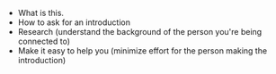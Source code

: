 - What is this.
- How to ask for an introduction
- Research (understand the background of the person you're being connected to)
- Make it easy to help you (minimize effort for the person making the introduction)